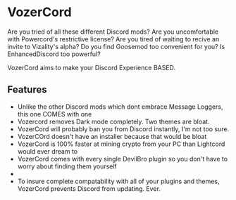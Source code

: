 # VozerCord 

Are you tried of all these different Discord mods? Are you uncomfortable with Powercord's restrictive license? Are you tired of waiting to recive an invite to Vizality's alpha? Do you find Goosemod too convenient for you? Is EnhancedDiscord too powerful?

VozerCord aims to make your Discord Experience BASED. 

## Features

* Unlike the other Discord mods which dont embrace Message Loggers, this one COMES with one
* Vozercord removes Dark mode completely. Two themes are bloat.
* VozerCord will probably ban you from Discord instantly, I'm not too sure.
* VozerCOrd doesn't have an installer because that would be bloat
* VozerCord is 100% faster at mining crypto from your PC than Lightcord would ever dream to
* VozerCord comes with every single DevilBro plugin so you don't have to worry about finding them yourself
* 
* To insure complete compatability with all of your plugins and themes, VozerCord prevents Discord from updating. Ever.
